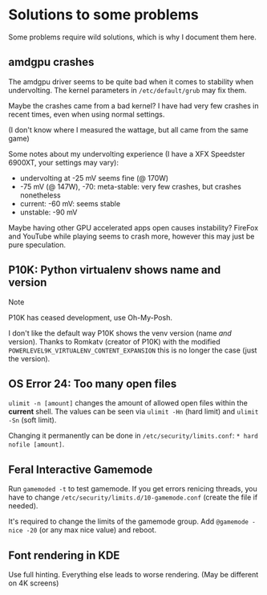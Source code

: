 # Solutions to some problems

Some problems require wild solutions, which is why I document them here.

## amdgpu crashes

The amdgpu driver seems to be quite bad when it comes to stability when undervolting. The kernel parameters in `/etc/default/grub` may fix them.

Maybe the crashes came from a bad kernel? I have had very few crashes in recent times, even when using normal settings.

(I don't know where I measured the wattage, but all came from the same game)

Some notes about my undervolting experience (I have a XFX Speedster 6900XT, your settings may vary):

- undervolting at -25 mV seems fine (@ 170W)
- -75 mV (@ 147W), -70: meta-stable: very few crashes, but crashes nonetheless
- current: -60 mV: seems stable
- unstable: -90 mV

Maybe having other GPU accelerated apps open causes instability? FireFox and YouTube while playing seems to crash more, however this may just be pure speculation.

## P10K: Python virtualenv shows name and version

> [!NOTE]
> P10K has ceased development, use Oh-My-Posh.

I don't like the default way P10K shows the venv version (name *and* version). Thanks to Romkatv (creator of P10K) with the modified `POWERLEVEL9K_VIRTUALENV_CONTENT_EXPANSION` this is no longer the case (just the version).

## OS Error 24: Too many open files

`ulimit -n [amount]` changes the amount of allowed open files within the **current** shell. The values can be seen via `ulimit -Hn` (hard limit) and `ulimit -Sn` (soft limit).

Changing it permanently can be done in `/etc/security/limits.conf`: `* hard nofile [amount]`.

## Feral Interactive Gamemode

Run `gamemoded -t` to test gamemode. If you get errors renicing threads, you have to change `/etc/security/limits.d/10-gamemode.conf` (create the file if needed).

It's required to change the limits of the gamemode group. Add `@gamemode - nice -20` (or any max nice value) and reboot.

## Font rendering in KDE

Use full hinting. Everything else leads to worse rendering. (May be different on 4K screens)
